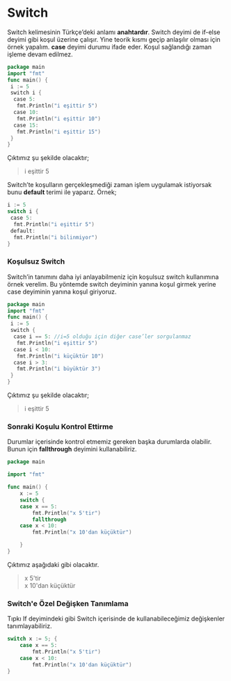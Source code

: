# Switch

Switch kelimesinin Türkçe’deki anlamı **anahtardır**. Switch deyimi de if-else deyimi gibi koşul üzerine çalışır. Yine teorik kısmı geçip anlaşılır olması için örnek yapalım. **case** deyimi durumu ifade eder. Koşul sağlandığı zaman işleme devam edilmez.

```go
package main
import "fmt"
func main() {
 i := 5
 switch i {
  case 5:
   fmt.Println("i eşittir 5")
  case 10:
   fmt.Println("i eşittir 10")
  case 15:
   fmt.Println("i eşittir 15")
 }
}
```

Çıktımız şu şekilde olacaktır;

> i eşittir 5

Switch’te koşulların gerçekleşmediği zaman işlem uygulamak istiyorsak bunu **default** terimi ile yaparız. Örnek;

```go
i := 5
switch i {
 case 5:
  fmt.Println("i eşittir 5")
 default:
  fmt.Println("i bilinmiyor")
}
```

### **Koşulsuz Switch**

Switch’in tanımını daha iyi anlayabilmeniz için koşulsuz switch kullanımına örnek verelim. Bu yöntemde switch deyiminin yanına koşul girmek yerine case deyiminin yanına koşul giriyoruz.

```go
package main
import "fmt"
func main() {
 i := 5
 switch {
  case i == 5: //i=5 olduğu için diğer case’ler sorgulanmaz
   fmt.Println("i eşittir 5")
  case i < 10:
   fmt.Println("i küçüktür 10")
  case i > 3:
   fmt.Println("i büyüktür 3")
 }
}
```

Çıktımız şu şekilde olacaktır;

> i eşittir 5

### Sonraki Koşulu Kontrol Ettirme

Durumlar içerisinde kontrol etmemiz gereken başka durumlarda olabilir. Bunun için **fallthrough** deyimini kullanabiliriz.

```go
package main

import "fmt"

func main() {
	x := 5
	switch {
	case x == 5:
		fmt.Println("x 5'tir")
		fallthrough
	case x < 10:
		fmt.Println("x 10'dan küçüktür")

	}
}
```

Çıktımız aşağıdaki gibi olacaktır.

> x 5'tir\
> x 10'dan küçüktür

### Switch'e Özel Değişken Tanımlama

Tıpkı If deyimindeki gibi Switch içerisinde de kullanabileceğimiz değişkenler tanımlayabiliriz.

```go
switch x := 5; {
	case x == 5:
		fmt.Println("x 5'tir")
	case x < 10:
		fmt.Println("x 10'dan küçüktür")
}
```
